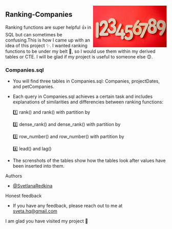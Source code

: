 
<img
  align="right"
  src="readme-logo.png"
  style="width: 230px; height: 130px">  
## Ranking-Companies

Ranking functions are super helpful 👍 in SQL but can sometimes be confusing.This is how I came up with an idea of this project ✨. I wanted ranking functions to be under my belt 💪, so I would use them within my derived tables or CTE. I will be glad if my project is useful to someone else 😊.


### Companies.sql
- You will find three tables in Companies.sql: Companies, projectDates, and petCompanies. 
- Each query in Companies.sql  achieves a certain task and includes explanations of similarities and differencies between ranking functions:

     1️⃣ rank() and rank() with partition by
     
     2️⃣ dense_rank() and dense_rank() with partition by
     
     3️⃣ row_number() and row_number() with partition by
     
     4️⃣ lead() and lag()

- The screnshots of the tables show how the tables look after values have been inserted into them.

Authors

- [@SvetlanaRedkina](https://github.com/SvetlanaRedkina)


Honest feedback

- If you have any feedback, please reach out to me at sveta.hq@gmail.com

I am glad you have visited my project 🌹
